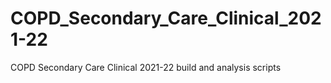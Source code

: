 # COPD_Secondary_Care_Clinical_2021-22
COPD Secondary Care Clinical 2021-22 build and analysis scripts
